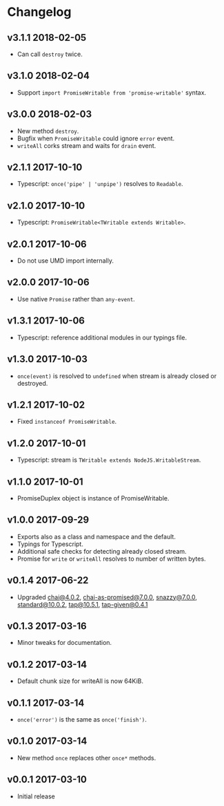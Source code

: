 # Changelog

## v3.1.1 2018-02-05

  * Can call `destroy` twice.

## v3.1.0 2018-02-04

  * Support `import PromiseWritable from 'promise-writable'` syntax.

## v3.0.0 2018-02-03

  * New method `destroy`.
  * Bugfix when `PromiseWritable` could ignore `error` event.
  * `writeAll` corks stream and waits for `drain` event.

## v2.1.1 2017-10-10

  * Typescript: `once('pipe' | 'unpipe')` resolves to `Readable`.

## v2.1.0 2017-10-10

  * Typescript: `PromiseWritable<TWritable extends Writable>`.

## v2.0.1 2017-10-06

  * Do not use UMD import internally.

## v2.0.0 2017-10-06

  * Use native `Promise` rather than `any-event`.

## v1.3.1 2017-10-06

  * Typescript: reference additional modules in our typings file.

## v1.3.0 2017-10-03

  * `once(event)` is resolved to `undefined` when stream is already closed or
    destroyed.

## v1.2.1 2017-10-02

  * Fixed `instanceof PromiseWritable`.

## v1.2.0 2017-10-01

  * Typescript: stream is `TWritable extends NodeJS.WritableStream`.

## v1.1.0 2017-10-01

  * PromiseDuplex object is instance of PromiseWritable.

## v1.0.0 2017-09-29

  * Exports also as a class and namespace and the default.
  * Typings for Typescript.
  * Additional safe checks for detecting already closed stream.
  * Promise for `write` or `writeAll` resolves to number of written bytes.

## v0.1.4 2017-06-22

  * Upgraded chai@4.0.2, chai-as-promised@7.0.0, snazzy@7.0.0,
    standard@10.0.2, tap@10.5.1, tap-given@0.4.1

## v0.1.3 2017-03-16

  * Minor tweaks for documentation.

## v0.1.2 2017-03-14

  * Default chunk size for writeAll is now 64KiB.

## v0.1.1 2017-03-14

  * `once('error')` is the same as `once('finish')`.

## v0.1.0 2017-03-14

  * New method `once` replaces other `once*` methods.

## v0.0.1 2017-03-10

  * Initial release
